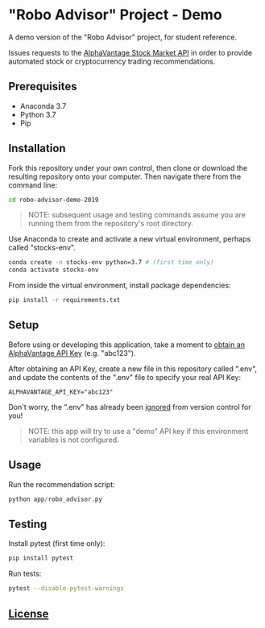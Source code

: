 # "Robo Advisor" Project - Demo

A demo version of the "Robo Advisor" project, for student reference.

Issues requests to the [AlphaVantage Stock Market API](https://www.alphavantage.co/) in order to provide automated stock or cryptocurrency trading recommendations.

## Prerequisites

  + Anaconda 3.7
  + Python 3.7
  + Pip

## Installation

Fork this repository under your own control, then clone or download the resulting repository onto your computer. Then navigate there from the command line:

```sh
cd robo-advisor-demo-2019
```

> NOTE: subsequent usage and testing commands assume you are running them from the repository's root directory.

Use Anaconda to create and activate a new virtual environment, perhaps called "stocks-env".

```sh
conda create -n stocks-env python=3.7 # (first time only)
conda activate stocks-env
```

From inside the virtual environment, install package dependencies:

```sh
pip install -r requirements.txt
```

## Setup

Before using or developing this application, take a moment to [obtain an AlphaVantage API Key](https://www.alphavantage.co/support/#api-key) (e.g. "abc123").

After obtaining an API Key, create a new file in this repository called ".env", and update the contents of the ".env" file to specify your real API Key:

    ALPHAVANTAGE_API_KEY="abc123"

Don't worry, the ".env" has already been [ignored](/.gitignore) from version control for you!

> NOTE: this app will try to use a "demo" API key if this environment variables is not configured.

## Usage

Run the recommendation script:

```py
python app/robo_advisor.py
```

## Testing

Install pytest (first time only):

```sh
pip install pytest
```

Run tests:

```sh
pytest --disable-pytest-warnings
```

## [License](/LICENSE.md)
